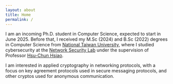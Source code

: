 ```yaml
---
layout: about
title: Home 
permalink: /
---
```


I am an incoming Ph.D. student in Computer Science, expected to start in June 2025.
Before that, I received my M.Sc (2024) and B.Sc (2022) degrees in Computer Science from [National Taiwan University](https://www.ntu.edu.tw/english), where I studied cybersecurity at the [Network Security Lab](https://nslab.csie.ntu.edu.tw) under the supervision of Professor [Hsu-Chun Hsiao](https://www.csie.ntu.edu.tw/~hchsiao/).

I am interested in applied cryptography in networking protocols, with a focus on key agreement protocols used in secure messaging protocols, and other cryptos used for anonymous communication.
